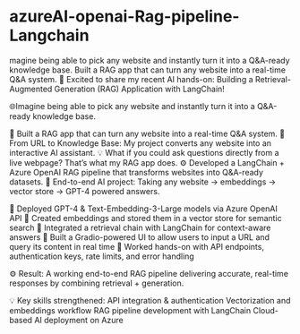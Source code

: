 # azureAI-openai-Rag-pipeline-Langchain
magine being able to pick any website and instantly turn it into a Q&amp;A-ready knowledge base.  Built a RAG app that can turn any website into a real-time Q&amp;A system.
🚀 Excited to share my recent AI hands-on: Building a Retrieval-Augmented Generation (RAG) Application with LangChain!

🌐Imagine being able to pick any website and instantly turn it into a Q&A-ready knowledge base.

📌 Built a RAG app that can turn any website into a real-time Q&A system.
🚀 From URL to Knowledge Base: My project converts any website into an interactive AI assistant.
💡 What if you could ask questions directly from a live webpage? That’s what my RAG app does.
⚙️ Developed a LangChain + Azure OpenAI RAG pipeline that transforms websites into Q&A-ready datasets.
🔗 End-to-end AI project: Taking any website → embeddings → vector store → GPT-4 powered answers.

📌 Deployed GPT-4 & Text-Embedding-3-Large models via Azure OpenAI API
 📌 Created embeddings and stored them in a vector store for semantic search
 📌 Integrated a retrieval chain with LangChain for context-aware answers
 📌 Built a Gradio-powered UI to allow users to input a URL and query its content in real time
 📌 Worked hands-on with API endpoints, authentication keys, rate limits, and error handling

⚙️ Result: A working end-to-end RAG pipeline delivering accurate, real-time responses by combining retrieval + generation.

💡 Key skills strengthened:
API integration & authentication
Vectorization and embeddings workflow
RAG pipeline development with LangChain
Cloud-based AI deployment on Azure
